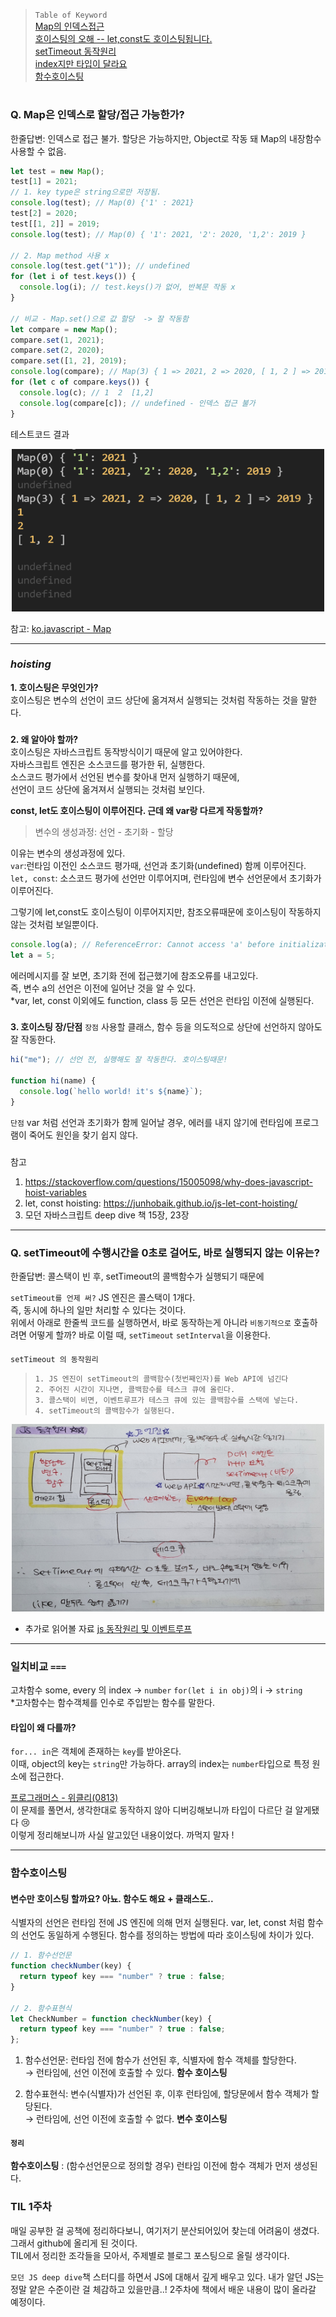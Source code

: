 > `Table of Keyword`  
> [Map의 인덱스접근](#q-map은-인덱스로-할당접근-가능한가)  
> [호이스팅의 오해 -- let,const도 호이스팅됩니다.](#hoisting)  
> [setTimeout 동작원리]()  
> [index지만 타입이 달라요]()  
> [함수호이스팅]()

#

### Q. Map은 인덱스로 할당/접근 가능한가?

한줄답변: 인덱스로 접근 불가. 할당은 가능하지만, Object로 작동 돼 Map의 내장함수 사용할 수 없음.

```javascript
let test = new Map();
test[1] = 2021;
// 1. key type은 string으로만 저장됨.
console.log(test); // Map(0) {'1' : 2021}
test[2] = 2020;
test[[1, 2]] = 2019;
console.log(test); // Map(0) { '1': 2021, '2': 2020, '1,2': 2019 }

// 2. Map method 사용 x
console.log(test.get("1")); // undefined
for (let i of test.keys()) {
  console.log(i); // test.keys()가 없어, 반복문 작동 x
}

// 비교 - Map.set()으로 값 할당  -> 잘 작동함
let compare = new Map();
compare.set(1, 2021);
compare.set(2, 2020);
compare.set([1, 2], 2019);
console.log(compare); // Map(3) { 1 => 2021, 2 => 2020, [ 1, 2 ] => 2019 }
for (let c of compare.keys()) {
  console.log(c); // 1  2  [1,2]
  console.log(compare[c]); // undefined - 인덱스 접근 불가
}
```

테스트코드 결과

<p align="center">
  <img src="./img/map코드_결과.PNG" width="500" height="260">
</p>

참고: [ko.javascript - Map](https://ko.javascript.info/map-set#ref-129)

---

### _hoisting_

**1. 호이스팅은 무엇인가?**  
 호이스팅은 변수의 선언이 코드 상단에 옮겨져서 실행되는 것처럼 작동하는 것을 말한다.

###

**2. 왜 알아야 할까?**  
호이스팅은 자바스크립트 동작방식이기 때문에 알고 있어야한다.  
자바스크립트 엔진은 소스코드를 평가한 뒤, 실행한다.  
소스코드 평가에서 선언된 변수를 찾아내 먼저 실행하기 때문에,  
선언이 코드 상단에 옮겨져서 실행되는 것처럼 보인다.

**const, let도 호이스팅이 이루어진다. 근데 왜 var랑 다르게 작동할까?**

> 변수의 생성과정: 선언 - 초기화 - 할당

이유는 변수의 생성과정에 있다.  
`var`:런타임 이전인 소스코드 평가때, 선언과 초기화(undefined) 함께 이루어진다.  
`let, const`: 소스코드 평가에 선언만 이루어지며, 런타임에 변수 선언문에서 초기화가 이루어진다.

그렇기에 let,const도 호이스팅이 이루어지지만, 참조오류때문에 호이스팅이 작동하지 않는 것처럼 보일뿐이다.

```javascript
console.log(a); // ReferenceError: Cannot access 'a' before initialization
let a = 5;
```

에러메시지를 잘 보면, 초기화 전에 접근했기에 참조오류를 내고있다.  
즉, 변수 a의 선언은 이전에 일어난 것을 알 수 있다.  
\*var, let, const 이외에도 function, class 등 모든 선언은 런타임 이전에 실행된다.

###

**3. 호이스팅 장/단점**
`장점` 사용할 클래스, 함수 등을 의도적으로 상단에 선언하지 않아도 잘 작동한다.

```javascript
hi("me"); // 선언 전, 실행해도 잘 작동한다. 호이스팅때문!

function hi(name) {
  console.log(`hello world! it's ${name}`);
}
```

`단점` var 처럼 선언과 초기화가 함께 일어날 경우, 에러를 내지 않기에
런타임에 프로그램이 죽어도 원인을 찾기 쉽지 않다.

###

참고

1. https://stackoverflow.com/questions/15005098/why-does-javascript-hoist-variables
2. let, const hoisting: https://junhobaik.github.io/js-let-cont-hoisting/
3. 모던 자바스크립트 deep dive 책 15장, 23장

---

### Q. setTimeout에 수행시간을 0초로 걸어도, 바로 실행되지 않는 이유는?

한줄답변: 콜스택이 빈 후, setTimeout의 콜백함수가 실행되기 때문에

`setTimeout를 언제 써?`
JS 엔진은 콜스택이 1개다.  
즉, 동시에 하나의 일만 처리할 수 있다는 것이다.  
위에서 아래로 한줄씩 코드를 실행하면서, 바로 동작하는게 아니라 `비동기적으로` 호출하려면 어떻게 할까?
바로 이럴 때, `setTimeout` `setInterval`을 이용한다.

####

`setTimeout 의 동작원리`

> `1. JS 엔진이 setTimeout의 콜백함수(첫번째인자)를 Web API에 넘긴다`  
> `2. 주어진 시간이 지나면, 콜백함수를 테스크 큐에 올린다.`  
> `3. 콜스택이 비면, 이벤트루프가 테스크 큐에 있는 콜백함수를 스택에 넣는다.`  
> `4. setTimeout의 콜백함수가 실행된다.`

<p align="center">
  <img src="./img/호출스케줄링.jpg" width="500" height="300">
</p>

- 추가로 읽어볼 자료
  [js 동작원리 및 이벤트루프](https://kyounghwan01.github.io/blog/JS/JSbasic/eventLoop/#ecmascript%E1%84%8B%E1%85%A6%E1%84%82%E1%85%B3%E1%86%AB-%E1%84%8B%E1%85%B5%E1%84%87%E1%85%A6%E1%86%AB%E1%84%90%E1%85%B3-%E1%84%85%E1%85%AE%E1%84%91%E1%85%B3%E1%84%80%E1%85%A1-%E1%84%8B%E1%85%A5%E1%86%B9%E1%84%83%E1%85%A1)

---

### 일치비교 `===`

고차함수 some, every 의 index → `number`
`for(let i in obj)`의 i → `string`  
\*고차함수는 함수객체를 인수로 주입받는 함수를 말한다.

#### 타입이 왜 다를까?

`for... in`은 객체에 존재하는 `key`를 받아온다.  
이때, object의 key는 `string`만 가능하다.
array의 index는 `number`타입으로 특정 원소에 접근한다.

[프로그래머스 - 위클리(0813)](https://github.com/live-small/problem-solving-/blob/main/programmers/weekly/2%EC%A3%BC%EC%B0%A8.js)  
이 문제를 풀면서, 생각한대로 동작하지 않아 디버깅해보니까 타입이 다르단 걸 알게됐다 😢  
이렇게 정리해보니까 사실 알고있던 내용이었다. 까먹지 말자 !

---

### 함수호이스팅

#### 변수만 호이스팅 할까요? 아뇨. 함수도 해요 + 클래스도..

식별자의 선언은 런타임 전에 JS 엔진에 의해 먼저 실행된다. var, let, const 처럼 함수의 선언도 동일하게 수행된다.
함수를 정의하는 방법에 따라 호이스팅에 차이가 있다.

```javascript
// 1. 함수선언문
function checkNumber(key) {
  return typeof key === "number" ? true : false;
}

// 2. 함수표현식
let CheckNumber = function checkNumber(key) {
  return typeof key === "number" ? true : false;
};
```

1. 함수선언문: 런타임 전에 함수가 선언된 후, 식별자에 함수 객체를 할당한다.  
   → 런타임에, 선언 이전에 호출할 수 있다. **함수 호이스팅**

2. 함수표현식: 변수(식별자)가 선언된 후, 이후 런타임에, 할당문에서 함수 객체가 할당된다.  
   → 런타임에, 선언 이전에 호출할 수 없다. **변수 호이스팅**

#### `정리`

**함수호이스팅** : (함수선언문으로 정의할 경우) 런타임 이전에 함수 객체가 먼저 생성된다.

### TIL 1주차

매일 공부한 걸 공책에 정리하다보니, 여기저기 분산되어있어 찾는데 어려움이 생겼다. 그래서 github에 올리게 된 것이다.  
TIL에서 정리한 조각들을 모아서, 주제별로 블로그 포스팅으로 올릴 생각이다.

`모던 JS deep dive`책 스터디를 하면서 JS에 대해서 깊게 배우고 있다. 내가 알던 JS는 정말 얕은 수준이란 걸 체감하고 있을만큼..! 2주차에 책에서 배운 내용이 많이 올라갈 예정이다.
